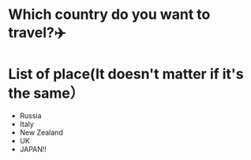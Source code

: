 # Which country do you want to travel?✈️

# List of place(It doesn't matter if it's the same）
- Russia
- Italy
- New Zealand
- UK
- JAPAN!!
